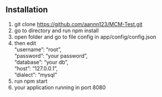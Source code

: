 <h2 class="code-line" data-line-start=0 data-line-end=1 ><a id="Installation_0"></a>Installation</h2>
<ol>
<li class="has-line-data" data-line-start="1" data-line-end="2">git clone <a href="https://github.com/aannn123/MCM-Test.git">https://github.com/aannn123/MCM-Test.git</a></li>
<li class="has-line-data" data-line-start="2" data-line-end="3">go to directory and run npm install</li>
<li class="has-line-data" data-line-start="3" data-line-end="4">open folder and go to file config in app/config/config.json</li>
<li class="has-line-data" data-line-start="4" data-line-end="10">then edit<br>
“username”: “root”,<br>
“password”: “your password”,<br>
“database”: “your db”,<br>
“host”: “127.0.0.1”,<br>
“dialect”: “mysql”</li>
<li class="has-line-data" data-line-start="10" data-line-end="11">run npm start</li>
<li class="has-line-data" data-line-start="11" data-line-end="12">your application running in port 8080</li>
</ol>